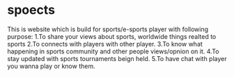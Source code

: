 # spoects
This is website which is build for sports/e-sports player with following purpose:
1.To share your views about sports, worldwide things realted to sports
2.To connects with players with other player.
3.To know what happening in sports community and other people views/opnion on it.
4.To stay updated with sports tournaments beign held.
5.To have chat with player you wanna play or know them.
